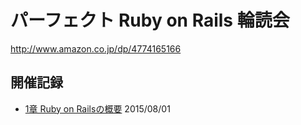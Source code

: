 # パーフェクト Ruby on Rails 輪読会

http://www.amazon.co.jp/dp/4774165166

## 開催記録

- [1章 Ruby on Railsの概要]() 2015/08/01
